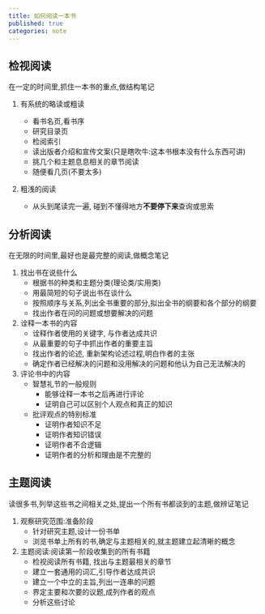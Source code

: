 ```yaml
---
title: 如何阅读一本书
published: true
categories: note
---
```


## 检视阅读

在一定的时间里,抓住一本书的重点,做结构笔记

1. 有系统的略读或粗读
   + 看书名页,看书序
   + 研究目录页
   + 检阅索引
   + 读出版者介绍和宣传文案(只是瞎吹牛:这本书根本没有什么东西可讲)
   + 挑几个和主题息息相关的章节阅读
   + 随便看几页(不要太多)

2. 粗浅的阅读
   + 从头到尾读完一遍, 碰到不懂得地方**不要停下来**查询或思索

## 分析阅读

在无限的时间里,最好也是最完整的阅读,做概念笔记

1. 找出书在说些什么
   + 根据书的种类和主题分类(理论类/实用类)
   + 用最简短的句子说出书在谈什么
   + 按照顺序与关系,列出全书重要的部分,拟出全书的纲要和各个部分的纲要
   + 找出作者在问的问题或想要解决的问题
2. 诠释一本书的内容
   + 诠释作者使用的关键字, 与作者达成共识
   + 从最重要的句子中抓出作者的重要主旨
   + 找出作者的论述, 重新架构论述过程,明白作者的主张
   + 确定作者已经解决的问题和没用解决的问题和他认为自己无法解决的
3. 评论书中的内容
   + 智慧礼节的一般规则
     + 能够诠释一本书之后再进行评论
     + 证明自己可以区别个人观点和真正的知识
   + 批评观点的特别标准
     + 证明作者知识不足
     + 证明作者知识错误
     + 证明作者不合逻辑
     + 证明作者的分析和理由是不完整的

## 主题阅读

读很多书,列举这些书之间相关之处,提出一个所有书都谈到的主题,做辨证笔记

1. 观察研究范围:准备阶段
   + 针对研究主题,设计一份书单
   + 浏览书单上所有的书,确定与主题相关的,就主题建立起清晰的概念
2. 主题阅读:阅读第一阶段收集到的所有书籍
   + 检视阅读所有书籍, 找出与主题最相关的章节
   + 建立一套通用的词汇,引导作者达成共识
   + 建立一个中立的主旨,列出一连串的问题
   + 界定主要和次要的议题,成列作者的观点
   + 分析这些讨论


